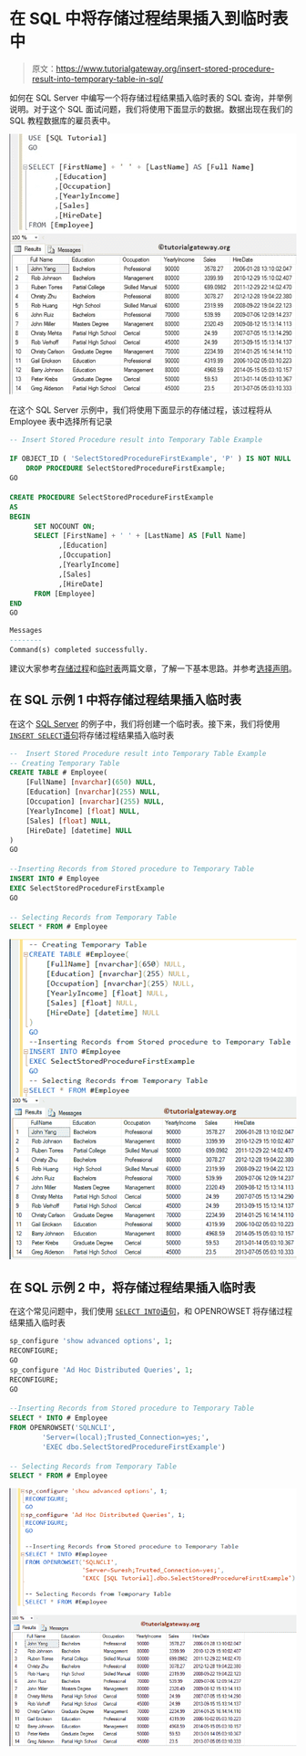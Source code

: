 # 在 SQL 中将存储过程结果插入到临时表中

> 原文：<https://www.tutorialgateway.org/insert-stored-procedure-result-into-temporary-table-in-sql/>

如何在 SQL Server 中编写一个将存储过程结果插入临时表的 SQL 查询，并举例说明。对于这个 SQL 面试问题，我们将使用下面显示的数据。数据出现在我们的 SQL 教程数据库的雇员表中。

![Insert Stored Procedure result into Temporary Table in SQL Server 1](img/a6392ad9f6574c33a621f7b805fdb579.png)

在这个 SQL Server 示例中，我们将使用下面显示的存储过程，该过程将从 Employee 表中选择所有记录

```sql
-- Insert Stored Procedure result into Temporary Table Example

IF OBJECT_ID ( 'SelectStoredProcedureFirstExample', 'P' ) IS NOT NULL   
    DROP PROCEDURE SelectStoredProcedureFirstExample;  
GO

CREATE PROCEDURE SelectStoredProcedureFirstExample
AS
BEGIN
      SET NOCOUNT ON;
      SELECT [FirstName] + ' ' + [LastName] AS [Full Name]
            ,[Education]
            ,[Occupation]
            ,[YearlyIncome]
            ,[Sales]
            ,[HireDate]
      FROM [Employee]
END
GO
```

```sql
Messages
--------
Command(s) completed successfully.
```

建议大家参考[存储过程](https://www.tutorialgateway.org/stored-procedures-in-sql/)和[临时表](https://www.tutorialgateway.org/temp-table-in-sql-server/)两篇文章，了解一下基本思路。并参考[选择声明](https://www.tutorialgateway.org/sql-select-statement/)。

## 在 SQL 示例 1 中将存储过程结果插入临时表

在这个 [SQL Server](https://www.tutorialgateway.org/sql/) 的例子中，我们将创建一个临时表。接下来，我们将使用[`INSERT SELECT`语句](https://www.tutorialgateway.org/sql-insert-into-select-statement/)将存储过程结果插入临时表

```sql
--  Insert Stored Procedure result into Temporary Table Example
-- Creating Temporary Table
CREATE TABLE # Employee(
	[FullName] [nvarchar](650) NULL,
	[Education] [nvarchar](255) NULL,
	[Occupation] [nvarchar](255) NULL,
	[YearlyIncome] [float] NULL,
	[Sales] [float] NULL,
	[HireDate] [datetime] NULL
)
GO

--Inserting Records from Stored procedure to Temporary Table
INSERT INTO # Employee
EXEC SelectStoredProcedureFirstExample
GO

-- Selecting Records from Temporary Table
SELECT * FROM # Employee
```

![Insert Stored Procedure result into Temporary Table in SQL Server 3](img/90cb4f637e54777e815e104383cbc734.png)

## 在 SQL 示例 2 中，将存储过程结果插入临时表

在这个常见问题中，我们使用 [`SELECT INTO`语句](https://www.tutorialgateway.org/sql-select-into-statement/)，和 OPENROWSET 将存储过程结果插入临时表

```sql
sp_configure 'show advanced options', 1;  
RECONFIGURE;
GO 
sp_configure 'Ad Hoc Distributed Queries', 1;  
RECONFIGURE;  
GO 

--Inserting Records from Stored procedure to Temporary Table
SELECT * INTO # Employee 
FROM OPENROWSET('SQLNCLI', 
		'Server=(local);Trusted_Connection=yes;',
		'EXEC dbo.SelectStoredProcedureFirstExample')

-- Selecting Records from Temporary Table
SELECT * FROM # Employee
```

![Insert Stored Procedure result into Temporary Table in SQL Server 4](img/c702930832054d74664d1ab6b9995255.png)